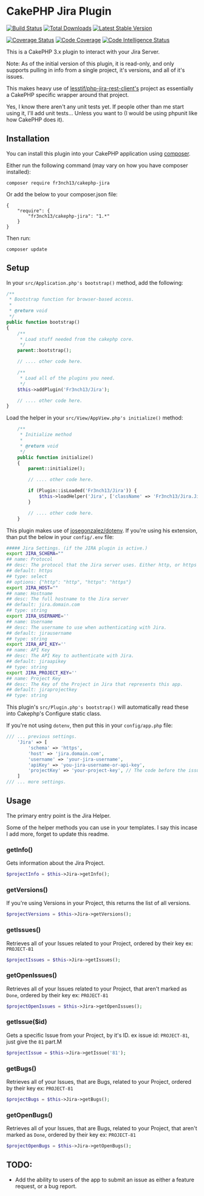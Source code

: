 # CakePHP Jira Plugin

[![Build Status](https://travis-ci.com/fr3nch13/cakephp-jira.svg?branch=master)](https://travis-ci.com/fr3nch13/cakephp-jira)
[![Total Downloads](https://img.shields.io/packagist/dt/fr3nch13/cakephp-jira.svg?style=flat-square)](https://packagist.org/packages/fr3nch13/cakephp-jira)
[![Latest Stable Version](https://img.shields.io/packagist/v/fr3nch13/cakephp-jira.svg?style=flat-square)](https://packagist.org/packages/fr3nch13/cakephp-jira)

[![Coverage Status](https://img.shields.io/codecov/c/github/fr3nch13/cakephp-jira.svg?style=flat-square)](https://codecov.io/github/fr3nch13/cakephp-jira)
[![Code Coverage](https://scrutinizer-ci.com/g/fr3nch13/cakephp-jira/badges/coverage.png?b=master)](https://scrutinizer-ci.com/g/fr3nch13/cakephp-jira/?branch=master)
[![Code Intelligence Status](https://scrutinizer-ci.com/g/fr3nch13/cakephp-jira/badges/code-intelligence.svg?b=master)](https://scrutinizer-ci.com/code-intelligence)

This is a CakePHP 3.x plugin to interact with your Jira Server.

Note: As of the initial version of this plugin, it is read-only,
and only supports pulling in info from a single project, it's versions, and all of it's issues.

This makes heavy use of [lesstif/php-jira-rest-client's](https://github.com/lesstif/php-jira-rest-client) project as essentially a CakePHP specific wrapper around that project.

Yes, I know there aren't any unit tests yet. If people other than me start using it, I'll add unit tests... Unless you want to (I would be using phpunit like how CakePHP does it).

## Installation

You can install this plugin into your CakePHP application using [composer](http://getcomposer.org).

Either run the following command (may vary on how you have composer installed):

```
composer require fr3nch13/cakephp-jira
```

Or add the below to your composer.json file:

```
{
    "require": {
        "fr3nch13/cakephp-jira": "1.*"
    }
}
```

Then run:
```
composer update
```

## Setup

In your `src/Application.php's bootstrap()` method, add the following:
```php
/**
 * Bootstrap function for browser-based access.
 *
 * @return void
 */
public function bootstrap()
{
    /**
     * Load stuff needed from the cakephp core.
     */
    parent::bootstrap();

    // .... other code here.

    /**
     * Load all of the plugins you need.
     */
    $this->addPlugin('Fr3nch13/Jira');

    // .... other code here.
}
```

Load the helper in your `src/View/AppView.php's initialize()` method:
```php
    /**
     * Initialize method
     *
     * @return void
     */
    public function initialize()
    {
        parent::initialize();

        // .... other code here.

        if (Plugin::isLoaded('Fr3nch13/Jira')) {
            $this->loadHelper('Jira', ['className' => 'Fr3nch13/Jira.Jira']);
        }

        // .... other code here.
    }
```

This plugin makes use of [josegonzalez/dotenv](https://github.com/josegonzalez/php-dotenv). If you're using his extension, than put the below in your `config/.env` file:
```bash
##### Jira Settings. (if the JIRA plugin is active.)
export JIRA_SCHEMA=""
## name: Protocol
## desc: The protocol that the Jira server uses. Either http, or https
## default: https
## type: select
## options: {"http": "http", "https": "https"}
export JIRA_HOST=""
## name: Hostname
## desc: The full hostname to the Jira server
## default: jira.domain.com
## type: string
export JIRA_USERNAME=''
## name: Username
## desc: The username to use when authenticating with Jira.
## default: jirausername
## type: string
export JIRA_API_KEY=''
## name: API Key
## desc: The API Key to authenticate with Jira.
## default: jiraapikey
## type: string
export JIRA_PROJECT_KEY=''
## name: Project Key
## desc: The Key of the Project in Jira that represents this app.
## default: jiraprojectkey
## type: string
```
This plugin's `src/Plugin.php's bootstrap()` will automatically read these into Cakephp's Configure static class.

If you're not using `dotenv`, then put this in your `config/app.php` file:
```php
/// ... previous settings.
    'Jira' => [
        'schema' => 'https',
        'host' => 'jira.domain.com',
        'username' => 'your-jira-username',
        'apiKey' => 'you-jira-username-or-api-key',
        'projectKey' => 'your-project-key', // The code before the issue id ex: PROJECT-81, it would be PROJECT.
    ]
/// ... more settings.
```

## Usage

The primary entry point is the Jira Helper.

Some of the helper methods you can use in your templates. I say this incase I add more, forget to update this readme.

### getInfo()
Gets information about the Jira Project.

```php
$projectInfo = $this->Jira->getInfo();
```

### getVersions()
If you're using Versions in your Project, this returns the list of all versions.

```php
$projectVersions = $this->Jira->getVersions();
```

### getIssues()
Retrieves all of your Issues related to your Project, ordered by their key ex: `PROJECT-81`

```php
$projectIssues = $this->Jira->getIssues();
```

### getOpenIssues()
Retrieves all of your Issues related to your Project, that aren't marked as `Done`, ordered by their key ex: `PROJECT-81`

```php
$projectOpenIssues = $this->Jira->getOpenIssues();
```

### getIssue($id)
Gets a specific Issue from your Project, by it's ID. ex issue id: `PROJECT-81`, just give the `81` part.M

```php
$projectIssue = $this->Jira->getIssue('81');
```

### getBugs()
Retrieves all of your Issues, that are Bugs, related to your Project, ordered by their key ex: `PROJECT-81`

```php
$projectBugs = $this->Jira->getBugs();
```

### getOpenBugs()
Retrieves all of your Issues, that are Bugs, related to your Project, that aren't marked as `Done`, ordered by their key ex: `PROJECT-81`

```php
$projectOpenBugs = $this->Jira->getOpenBugs();
```

## TODO:
- Add the ability to users of the app to submit an issue as either a feature request, or a bug report.
